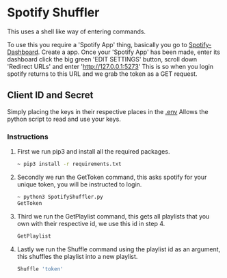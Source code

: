 # Spotify Shuffler

This uses a shell like way of entering commands.

To use this you require a 'Spotify App' thing, basically you go to [Spotify-Dashboard](https://developer.spotify.com/dashboard/login).
Create a app. Once your 'Spotify App' has been made, enter its dashboard click the big green 'EDIT SETTINGS' button, scroll down 'Redirect URLs' and enter 'http://127.0.0.1:5273' This is so when you login spotify returns to this URL and we grab the token as a GET request.

## Client ID and Secret

Simply placing the keys in their respective places in the [.env](/.env) Allows the python script to read and use your keys.

### Instructions

1. First we run pip3 and install all the required packages.

    ```bash
    ~ pip3 install -r requirements.txt
    ```

2. Secondly we run the GetToken command, this asks spotify for your unique token, you will be instructed to login.

    ```bash
    ~ python3 SpotifyShuffler.py
    GetToken
    ```

3. Third we run the GetPlaylist command, this gets all playlists that you own with their respective id, we use this id in step 4.

    ```bash
    GetPlaylist
    ```

4. Lastly we run the Shuffle command using the playlist id as an argument, this shuffles the playlist into a new playlist.

     ```bash
    Shuffle 'token'
    ```
